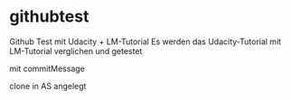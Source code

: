 # githubtest
Github Test mit Udacity + LM-Tutorial
Es werden das Udacity-Tutorial mit LM-Tutorial verglichen und getestet

mit commitMessage

clone in AS angelegt
